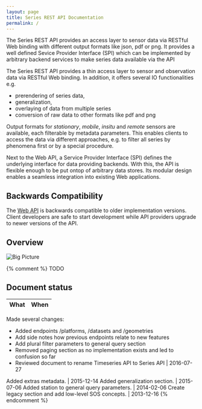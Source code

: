 ```yaml
---
layout: page
title: Series REST API Documentation
permalink: /
---
```


The Series REST API provides an access layer to sensor data via RESTful Web binding 
with different output formats like json, pdf or png. It provides a well defined Sevice 
Provider Interface (SPI) which can be implemented by arbitrary backend services to make 
series data available via the API

The Series REST API provides a thin access layer to sensor and observation data via 
RESTful Web binding. In addition, it offers several IO functionalities e.g. 
  * prerendering of series data, 
  * generalization, 
  * overlaying of data from multiple series
  * conversion of raw data to other formats like pdf and png

Output formats for *stationary*, *mobile*, *insitu* and *remote* sensors are available, 
each filterable by metadata parameters. This enables clients to access the data via different 
approaches, e.g. to filter all series by phenomena first or by a special procedure.

Next to the Web API, a Service Provider Interface (SPI) defines the underlying interface for 
data providing backends. With this, the API is flexible enough to be put ontop of arbitrary 
data stores. Its modular design enables a seamless integration into existing Web applications.
## Backwards Compatibility
The [Web API]({{base.url}}/api) is backwards compatible to older implementation versions. Client 
developers are safe to start development while API providers upgrade to newer versions of the API.

## Overview

![Big Picture]({{base_url}}images/big-picture.png)

{% comment %}
TODO 
## Document status

What | When
-----|-----
Made several changes:
* Added endpoints /platforms, /datasets and /geometries
* Add side notes how previous endpoints relate to new features
* Add plural filter parameters to general query section
* Removed paging section as no implementation exists and led to confusion so far
* Reviewed document to rename Timeseries API to Series API | 2016-07-27

Added extras metadata. | 2015-12-14
Added generalization section. | 2015-07-06
Added station to general query parameters. | 2014-02-06
Create legacy section and add low-level SOS concepts. | 2013-12-16
{% endcomment %}
